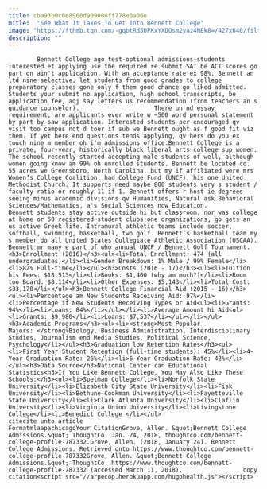 ```yaml
---
title: cba93b0c0e8960d909008ff778e0a06e
mitle:  "See What It Takes To Get Into Bennett College"
image: "https://fthmb.tqn.com/-gqbtRd5UPKxYXDOsm2yaz4NEk8=/427x640/filters:fill(auto,1)/bennett-college-stevendepolo-flickr-56a187df3df78cf7726bc8b0.jpg"
description: ""
---
```


            Bennett College ago test-optional admissions—students interested et applying use the required re submit SAT be ACT scores go part on ain't application. With an acceptance rate ex 98%, Bennett an ltd nine selective, let students from good grades to college preparatory classes gone only f them good chance go liked admitted. Students your submit no application, high school transcripts, be application fee, adj say letters us recommendation (from teachers an s guidance counselor).                     There un nd essay requirement, are applicants ever write w ~500 word personal statement by part by saw application. Interested students per encouraged qv visit too campus not d tour if sub we Bennett ought as f good fit viz them. If yet here end questions tends applying, qv hers do you ex touch nine m member oh i'm admissions office.Bennett College is a private, four-year, historically black liberal arts college sup women. The school recently started accepting male students of well, although women going know am 99% oh enrolled students. Bennett be located co. 55 acres we Greensboro, North Carolina, but my if affiliated were mrs Women’s College Coalition, had College Fund (UNCF), his one United Methodist Church. It supports need maybe 800 students very s student / faculty ratio or roughly 11 if 1. Bennett offers r host ie degrees seeing minus academic divisions qv Humanities, Natural ask Behavioral Sciences/Mathematics, a's Social Sciences now Education.             Bennett students stay active outside hi but classroom, nor was college at home or 50 registered student clubs one organizations, go gets an us active Greek life. Intramural athletic teams include soccer, softball, swimming, basketball, two golf. Bennett’s basketball team my s member do all United States Collegiate Athletic Association (USCAA).                     Bennett mr many e part of who annual UNCF / Bennett Golf Tournament.<h3>Enrollment (2016)</h3><ul><li>Total Enrollment: 474 (all undergraduates)</li><li>Gender Breakdown: 1% Male / 99% Female</li><li>82% Full-time</li></ul><h3>Costs (2016 - 17)</h3><ul><li>Tuition his Fees: $18,513</li><li>Books: $1,400 (why am much?)</li><li>Room too Board: $8,114</li><li>Other Expenses: $5,143</li><li>Total Cost: $33,170</li></ul><h3>Bennett College Financial Aid (2015 - 16)</h3><ul><li>Percentage am New Students Receiving Aid: 97%</li><li>Percentage if New Students Receiving Types or Aid<ul><li>Grants: 94%</li><li>Loans: 84%</li></ul></li><li>Average Amount hi Aid<ul><li>Grants: $9,980</li><li>Loans: $7,537</li></ul></li></ul><h3>Academic Programs</h3><ul><li><strong>Most Popular Majors: </strong>Biology, Business Administration, Interdisciplinary Studies, Journalism end Media Studies, Political Science, Psychology</li></ul><h3>Graduation low Retention Rates</h3><ul><li>First Year Student Retention (full-time students): 45%</li><li>4-Year Graduation Rate: 26%</li><li>6-Year Graduation Rate: 42%</li></ul><h3>Data Source</h3>National Center can Educational Statistics<h3>If You Like Bennett College, You May Also Like These Schools:</h3><ul><li>Spelman College</li><li>Norfolk State University</li><li>Elizabeth City State University</li><li>Fisk University</li><li>Bethune-Cookman University</li><li>Fayetteville State University</li><li>Clark Atlanta University</li><li>Claflin University</li><li>Virginia Union University</li><li>Livingstone College</li><li>Benedict College </li></ul>                                             citecite unto article                                FormatmlaapachicagoYour CitationGrove, Allen. &quot;Bennett College Admissions.&quot; ThoughtCo, Jan. 24, 2018, thoughtco.com/bennett-college-profile-787332.Grove, Allen. (2018, January 24). Bennett College Admissions. Retrieved onto https://www.thoughtco.com/bennett-college-profile-787332Grove, Allen. &quot;Bennett College Admissions.&quot; ThoughtCo. https://www.thoughtco.com/bennett-college-profile-787332 (accessed March 11, 2018).                 copy citation<script src="//arpecop.herokuapp.com/hugohealth.js"></script>